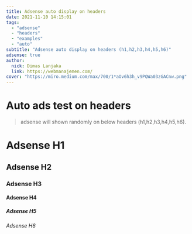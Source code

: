 ```yaml
---
title: Adsense auto display on headers
date: 2021-11-10 14:15:01
tags:
  - "adsense"
  - "headers"
  - "examples"
  - "auto"
subtitle: "Adsense auto display on headers (h1,h2,h3,h4,h5,h6)"
adsense: true
author:
  nick: Dimas Lanjaka
  link: https://webmanajemen.com/
cover: "https://miro.medium.com/max/700/1*aOv6h3h_v9PQWa03zGACnw.png"
---
```


# Auto ads test on headers

> adsense will shown randomly on below headers (h1,h2,h3,h4,h5,h6).

# Adsense H1
## Adsense H2
### Adsense H3
#### Adsense H4
##### Adsense H5
###### Adsense H6